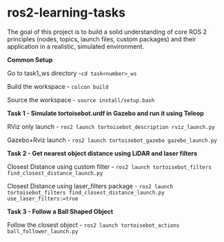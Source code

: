 # ros2-learning-tasks
The goal of this project is to build a solid understanding of core ROS 2 principles (nodes, topics, launch files, custom packages) and their application in a realistic, simulated environment.

**Common Setup**

Go to task1_ws directory -``cd task<number>_ws``

Build the workspace - ``colcon build``

Source the workspace - ``source install/setup.bash``


**Task 1 - Simulate tortoisebot.urdf in Gazebo and run it using Teleop**

RViz only launch - ``ros2 launch tortoisebot_description rviz_launch.py ``

Gazebo+Rviz launch - ``ros2 launch tortoisebot_gazebo gazebo_launch.py``


**Task 2 - Get nearest object distance using LiDAR and laser filters**

Closest Distance using custom filter - ``ros2 launch tortoisebot_filters find_closest_distance_launch.py ``

Closest Distance using laser_filters package - ``ros2 launch tortoisebot_filters find_closest_distance_launch.py  use_laser_filters:=true ``

**Task 3 - Follow a Ball Shaped Object**

Follow the closest object - ``ros2 launch tortoisebot_actions ball_follower_launch.py ``




